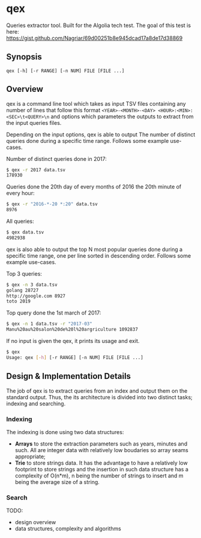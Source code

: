 # qex

Queries extractor tool. Built for the Algolia tech test. The goal of this test
is here:
https://gist.github.com/Nagriar/69d00251b8e945dcad17a8de17d38869

## Synopsis

```
qex [-h] [-r RANGE] [-n NUM] FILE [FILE ...]
```

## Overview

qex is a command line tool which takes as input TSV files containing any number
of lines that follow this format
`<YEAR>-<MONTH>-<DAY> <HOUR>:<MIN>:<SEC>\t<QUERY>\n` and options which
parameters the outputs to extract from the input queries files.

Depending on the input options, qex is able to output The number of distinct
queries done during a specific time range. Follows some example use-cases.

Number of distinct queries done in 2017:

```bash
$ qex -r 2017 data.tsv
178930
```
Queries done the 20th day of every months of 2016 the 20th minute of every hour:

```bash
$ qex -r "2016-*-20 *:20" data.tsv
8976
```

All queries:

```bash
$ qex data.tsv
4982938
```

qex is also able to output the top N most popular queries done during a specific
time range, one per line sorted in descending order. Follows some example
use-cases.

Top 3 queries:

```bash
$ qex -n 3 data.tsv
golang 28727
http://google.com 8927
toto 2019
```

Top query done the 1st march of 2017:

```bash
$ qex -n 1 data.tsv -r "2017-03"
Manu%20au%20salon%20de%20l%20argriculture 1092837
```

If no input is given the qex, it prints its usage and exit.

```bash
$ qex
Usage: qex [-h] [-r RANGE] [-n NUM] FILE [FILE ...]
```

## Design & Implementation Details

The job of qex is to extract queries from an index and output them on the
standard output. Thus, the its architecture is divided into two distinct tasks;
indexing and searching.

### Indexing

The indexing is done using two data structures:
  * **Arrays** to store the extraction parameters such as years, minutes and
    such. All are integer data with relatively low boudaries so array seams
    appropriate;
  * **Trie** to store strings data. It has the advantage to have a relatively
    low footprint to store strings and the insertion in such data structure has
    a complexity of O(n*m), n being the number of strings to insert and m being
    the average size of a string.

### Search

TODO:
  * design overview
  * data structures, complexity and algorithms